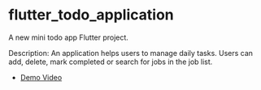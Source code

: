 # flutter_todo_application

A new mini todo app Flutter project.

Description: An application helps users to manage daily tasks. Users can add, delete, mark completed or search for jobs in the job list.

- [Demo Video](https://drive.google.com/file/d/10n5LKCA4pJp14NUXsctCf_tWoHIiqRNR/view?usp=sharing)

